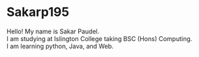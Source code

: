 # Sakarp195
Hello! My name is Sakar Paudel. <br>
I am studying at Islington College taking BSC (Hons) Computing.<br>
I am learning python, Java, and Web.
